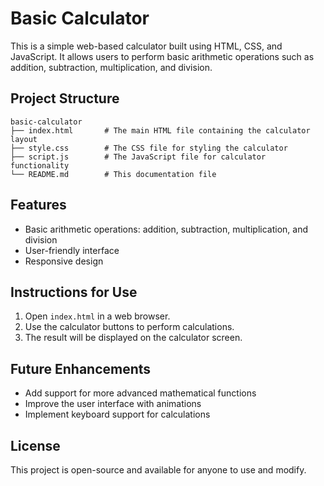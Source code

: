 # Basic Calculator

This is a simple web-based calculator built using HTML, CSS, and JavaScript. It allows users to perform basic arithmetic operations such as addition, subtraction, multiplication, and division.

## Project Structure

```
basic-calculator
├── index.html       # The main HTML file containing the calculator layout
├── style.css        # The CSS file for styling the calculator
├── script.js        # The JavaScript file for calculator functionality
└── README.md        # This documentation file
```

## Features

- Basic arithmetic operations: addition, subtraction, multiplication, and division
- User-friendly interface
- Responsive design

## Instructions for Use

1. Open `index.html` in a web browser.
2. Use the calculator buttons to perform calculations.
3. The result will be displayed on the calculator screen.

## Future Enhancements

- Add support for more advanced mathematical functions
- Improve the user interface with animations
- Implement keyboard support for calculations

## License

This project is open-source and available for anyone to use and modify.